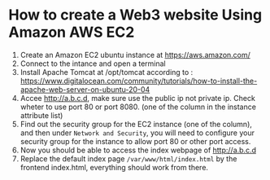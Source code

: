 # How to create a Web3 website Using Amazon AWS EC2
1. Create an Amazon EC2 ubuntu instance at https://aws.amazon.com/
2. Connect to the intance and open a terminal
3. Install Apache Tomcat at /opt/tomcat according to : https://www.digitalocean.com/community/tutorials/how-to-install-the-apache-web-server-on-ubuntu-20-04
4. Accee http://a.b.c.d, make sure use the public ip not private ip. Check wheter to use port 80 or port 8080. (one of the column in the instance attribute list)
5. Find out the security group for the EC2 instance (one of the column), and then under ``Network and Security``, you will need to configure your security group for the instance to allow port 80 or other port access.
6.  Now you should be able to access the index webpage of http://a.b.c.d
7. Replace the default index page ``/var/www/html/index.html`` by the frontend index.html, everything should work from there. 
   
